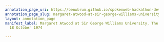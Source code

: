 ```yaml
---
annotation_page_uri: https://benwbrum.github.io/spokenweb-hackathon-development-noterms/annotations/margaret-atwood-at-sir-george-williams-university-the-poetry-series-18-october-1974-canvas-1-audience-member-15.json
annotation_page_slug: margaret-atwood-at-sir-george-williams-university-the-poetry-series-18-october-1974-canvas-1-audience-member-15
layout: annotation_page
manifest_label: Margaret Atwood at Sir George Williams University, The Poetry Series,
  18 October 1974

---
```

